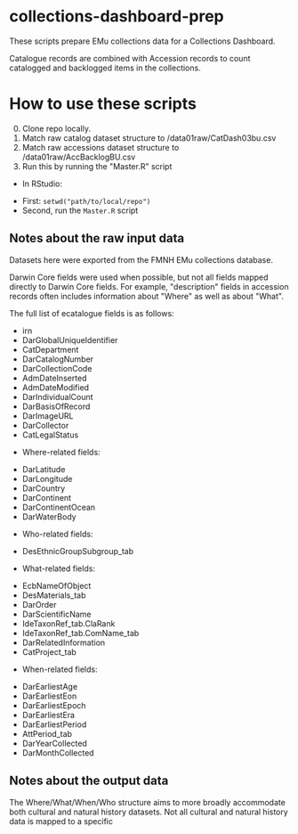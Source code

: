 # collections-dashboard-prep
These scripts prepare EMu collections data for a Collections Dashboard.

Catalogue records are combined with Accession records to count catalogged and backlogged items in the collections.

# How to use these scripts
0. Clone repo locally.
1. Match raw catalog dataset structure to /data01raw/CatDash03bu.csv
2. Match raw accessions dataset structure to /data01raw/AccBacklogBU.csv
3. Run this by running the "Master.R" script
+ In RStudio:
- First: `setwd("path/to/local/repo")`
- Second, run the `Master.R` script


## Notes about the raw input data
Datasets here were exported from the FMNH EMu collections database. 

Darwin Core fields were used when possible, but not all fields mapped directly to Darwin Core fields.  For example, "description" fields in accession records often includes information about "Where" as well as about "What".

The full list of ecatalogue fields is as follows:
- irn
- DarGlobalUniqueIdentifier
- CatDepartment
- DarCatalogNumber
- DarCollectionCode
- AdmDateInserted
- AdmDateModified
- DarIndividualCount
- DarBasisOfRecord
- DarImageURL
- DarCollector
- CatLegalStatus
+ Where-related fields:
- DarLatitude
- DarLongitude
- DarCountry
- DarContinent
- DarContinentOcean
- DarWaterBody
+ Who-related fields:
- DesEthnicGroupSubgroup_tab
+ What-related fields:
- EcbNameOfObject
- DesMaterials_tab
- DarOrder
- DarScientificName
- IdeTaxonRef_tab.ClaRank
- IdeTaxonRef_tab.ComName_tab
- DarRelatedInformation
- CatProject_tab
+ When-related fields:
- DarEarliestAge
- DarEarliestEon
- DarEarliestEpoch
- DarEarliestEra
- DarEarliestPeriod
- AttPeriod_tab
- DarYearCollected
- DarMonthCollected


## Notes about the output data
The Where/What/When/Who structure aims to more broadly accommodate both cultural and natural history datasets.
Not all cultural and natural history data is mapped to a specific
